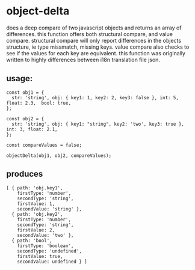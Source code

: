 # object-delta
does a deep compare of two javascript objects and returns an array of differences.
this function offers both structural compare, and value compare.
structural compare will only report differences in the objects structure, ie type missmatch, missing keys.
value compare also checks to see if the values for each key are equivalent.
this function was originally written to highly differences between i18n translation file json.

## usage:
```
const obj1 = {
  str: 'string', obj: { key1: 1, key2: 2, key3: false }, int: 5, float: 2.3,  bool: true,
};

const obj2 = {
  str: 'string', obj: { key1: "string", key2: 'two', key3: true }, int: 3, float: 2.1,
};

const compareValues = false;

objectDelta(obj1, obj2, compareValues);
```
produces
---------
```
[ { path: 'obj.key1',
    firstType: 'number',
    secondType: 'string',
    firstValue: 1,
    secondValue: 'string' },
  { path: 'obj.key2',
    firstType: 'number',
    secondType: 'string',
    firstValue: 2,
    secondValue: 'two' },
  { path: 'bool',
    firstType: 'boolean',
    secondType: 'undefined',
    firstValue: true,
    secondValue: undefined } ]
```
